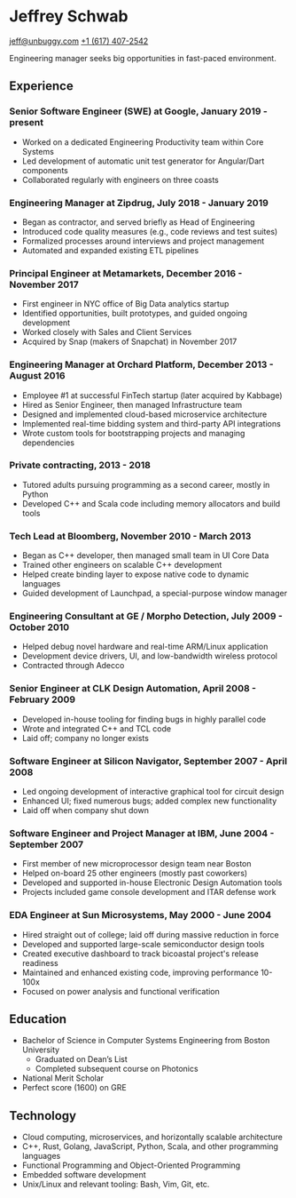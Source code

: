 # Jeffrey Schwab
<jeff@unbuggy.com>
[+1 (617) 407-2542]( tel:+16174072542 )

Engineering manager seeks big opportunities in fast-paced environment.

## Experience

### Senior Software Engineer (SWE) at Google, January 2019 - present
* Worked on a dedicated Engineering Productivity team within Core Systems
* Led development of automatic unit test generator for Angular/Dart components
* Collaborated regularly with engineers on three coasts

### Engineering Manager at Zipdrug, July 2018 - January 2019
* Began as contractor, and served briefly as Head of Engineering
* Introduced code quality measures (e.g., code reviews and test suites)
* Formalized processes around interviews and project management
* Automated and expanded existing ETL pipelines

### Principal Engineer at Metamarkets, December 2016 - November 2017
* First engineer in NYC office of Big Data analytics startup
* Identified opportunities, built prototypes, and guided ongoing development
* Worked closely with Sales and Client Services
* Acquired by Snap (makers of Snapchat) in November 2017

### Engineering Manager at Orchard Platform, December 2013 - August 2016
* Employee #1 at successful FinTech startup (later acquired by Kabbage)
* Hired as Senior Engineer, then managed Infrastructure team
* Designed and implemented cloud-based microservice architecture
* Implemented real-time bidding system and third-party API integrations
* Wrote custom tools for bootstrapping projects and managing dependencies

### Private contracting, 2013 - 2018
* Tutored adults pursuing programming as a second career, mostly in Python
* Developed C++ and Scala code including memory allocators and build tools

### Tech Lead at Bloomberg, November 2010 - March 2013
* Began as C++ developer, then managed small team in UI Core Data
* Trained other engineers on scalable C++ development
* Helped create binding layer to expose native code to dynamic languages
* Guided development of Launchpad, a special-purpose window manager

### Engineering Consultant at GE / Morpho Detection, July 2009 - October 2010
* Helped debug novel hardware and real-time ARM/Linux application
* Development device drivers, UI, and low-bandwidth wireless protocol
* Contracted through Adecco

### Senior Engineer at CLK Design Automation, April 2008 - February 2009
* Developed in-house tooling for finding bugs in highly parallel code
* Wrote and integrated C++ and TCL code
* Laid off; company no longer exists

### Software Engineer at Silicon Navigator, September 2007 - April 2008
* Led ongoing development of interactive graphical tool for circuit design
* Enhanced UI; fixed numerous bugs; added complex new functionality
* Laid off when company shut down

### Software Engineer and Project Manager at IBM, June 2004 - September 2007
* First member of new microprocessor design team near Boston
* Helped on-board 25 other engineers (mostly past coworkers)
* Developed and supported in-house Electronic Design Automation tools
* Projects included game console development and ITAR defense work

### EDA Engineer at Sun Microsystems, May 2000 - June 2004
* Hired straight out of college; laid off during massive reduction in force
* Developed and supported large-scale semiconductor design tools
* Created executive dashboard to track bicoastal project's release readiness
* Maintained and enhanced existing code, improving performance 10-100x
* Focused on power analysis and functional verification

## Education

* Bachelor of Science in Computer Systems Engineering from Boston University
  - Graduated on Dean’s List
  - Completed subsequent course on Photonics
* National Merit Scholar
* Perfect score (1600) on GRE

## Technology

* Cloud computing, microservices, and horizontally scalable architecture
* C++, Rust, Golang, JavaScript, Python, Scala, and other programming languages
* Functional Programming and Object-Oriented Programming
* Embedded software development
* Unix/Linux and relevant tooling: Bash, Vim, Git, etc.
